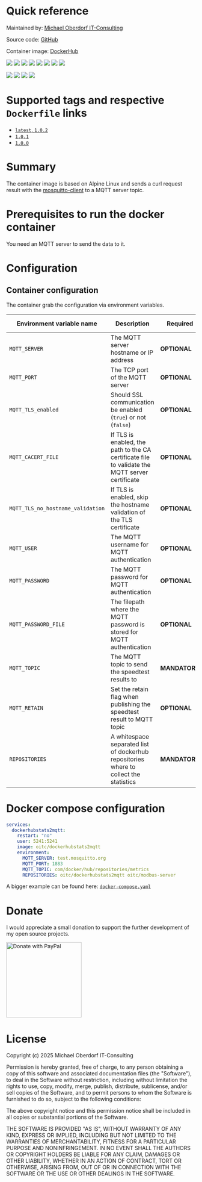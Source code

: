 # Quick reference

Maintained by: [Michael Oberdorf IT-Consulting](https://www.oberdorf-itc.de/)

Source code: [GitHub](https://github.com/cybcon/docker.dockerhubstats2mqtt)

Container image: [DockerHub](https://hub.docker.com/r/oitc/dockerhubstats2mqtt)

<!-- SHIELD GROUP -->
[![][github-action-test-shield]][github-action-test-link]
[![][github-action-release-shield]][github-action-release-link]
[![][github-release-shield]][github-release-link]
[![][github-releasedate-shield]][github-releasedate-link]
[![][github-stars-shield]][github-stars-link]
[![][github-forks-shield]][github-forks-link]
[![][github-issues-shield]][github-issues-link]
[![][github-license-shield]][github-license-link]

[![][docker-release-shield]][docker-release-link]
[![][docker-pulls-shield]][docker-pulls-link]
[![][docker-stars-shield]][docker-stars-link]
[![][docker-size-shield]][docker-size-link]


# Supported tags and respective `Dockerfile` links

* [`latest`, `1.0.2`](https://github.com/cybcon/docker.dockerhubstats2mqtt/blob/v1.0.2/Dockerfile)
* [`1.0.1`](https://github.com/cybcon/docker.dockerhubstats2mqtt/blob/v1.0.1/Dockerfile)
* [`1.0.0`](https://github.com/cybcon/docker.dockerhubstats2mqtt/blob/v1.0.0/Dockerfile)

# Summary

The container image is based on Alpine Linux and sends a curl request result with the [mosquitto-client](https://mosquitto.org/)
to a MQTT server topic.

# Prerequisites to run the docker container
You need an MQTT server to send the data to it.

# Configuration
## Container configuration

The container grab the configuration via environment variables.

| Environment variable name | Description | Required | Default value |
|--|--|--|--|
| `MQTT_SERVER` | The MQTT server hostname or IP address | **OPTIONAL** | `localhost` |
| `MQTT_PORT` | The TCP port of the MQTT server | **OPTIONAL** | `1883` |
| `MQTT_TLS_enabled` | Should SSL communication be enabled (`true`) or not (`false`) | **OPTIONAL** | `false` |
| `MQTT_CACERT_FILE` | If TLS is enabled, the path to the CA certificate file to validate the MQTT server certificate | **OPTIONAL** | |
| `MQTT_TLS_no_hostname_validation` | If TLS is enabled, skip the hostname validation of the TLS certificate | **OPTIONAL** | `false` |
| `MQTT_USER` | The MQTT username for MQTT authentication | **OPTIONAL** | |
| `MQTT_PASSWORD` | The MQTT password for MQTT authentication | **OPTIONAL** | |
| `MQTT_PASSWORD_FILE` | The filepath where the MQTT password is stored for MQTT authentication | **OPTIONAL** | |
| `MQTT_TOPIC` | The MQTT topic to send the speedtest results to | **MANDATORY** | |
| `MQTT_RETAIN`| Set the retain flag when publishing the speedtest result to MQTT topic | **OPTIONAL** | `false` |
| `REPOSITORIES` | A whitespace separated list of dockerhub repositories where to collect the statistics | **MANDATORY** | |

# Docker compose configuration

```yaml
services:
  dockerhubstats2mqtt:
    restart: "no"
    user: 5241:5241
    image: oitc/dockerhubstats2mqtt
    environment:
      MQTT_SERVER: test.mosquitto.org
      MQTT_PORT: 1883
      MQTT_TOPIC: com/docker/hub/repositories/metrics
      REPOSITORIES: oitc/dockerhubstats2mqtt oitc/modbus-server
```

A bigger example can be found here: [`docker-compose.yaml`](./docker-compose.yaml)

# Donate
I would appreciate a small donation to support the further development of my open source projects.

<a href="https://www.paypal.com/donate/?hosted_button_id=BHGJGGUS6RH44" target="_blank"><img src="https://raw.githubusercontent.com/stefan-niedermann/paypal-donate-button/master/paypal-donate-button.png" alt="Donate with PayPal" width="200px"></a>


# License

Copyright (c) 2025 Michael Oberdorf IT-Consulting

Permission is hereby granted, free of charge, to any person obtaining a copy
of this software and associated documentation files (the "Software"), to deal
in the Software without restriction, including without limitation the rights
to use, copy, modify, merge, publish, distribute, sublicense, and/or sell
copies of the Software, and to permit persons to whom the Software is
furnished to do so, subject to the following conditions:

The above copyright notice and this permission notice shall be included in all
copies or substantial portions of the Software.

THE SOFTWARE IS PROVIDED "AS IS", WITHOUT WARRANTY OF ANY KIND, EXPRESS OR
IMPLIED, INCLUDING BUT NOT LIMITED TO THE WARRANTIES OF MERCHANTABILITY,
FITNESS FOR A PARTICULAR PURPOSE AND NONINFRINGEMENT. IN NO EVENT SHALL THE
AUTHORS OR COPYRIGHT HOLDERS BE LIABLE FOR ANY CLAIM, DAMAGES OR OTHER
LIABILITY, WHETHER IN AN ACTION OF CONTRACT, TORT OR OTHERWISE, ARISING FROM,
OUT OF OR IN CONNECTION WITH THE SOFTWARE OR THE USE OR OTHER DEALINGS IN THE
SOFTWARE.

<!-- LINK GROUP -->
[docker-pulls-link]: https://hub.docker.com/r/oitc/dockerhubstats2mqtt
[docker-pulls-shield]: https://img.shields.io/docker/pulls/oitc/dockerhubstats2mqtt?color=45cc11&labelColor=black&style=flat-square
[docker-release-link]: https://hub.docker.com/r/oitc/dockerhubstats2mqtt
[docker-release-shield]: https://img.shields.io/docker/v/oitc/dockerhubstats2mqtt?color=369eff&label=docker&labelColor=black&logo=docker&logoColor=white&style=flat-square
[docker-size-link]: https://hub.docker.com/r/oitc/dockerhubstats2mqtt
[docker-size-shield]: https://img.shields.io/docker/image-size/oitc/dockerhubstats2mqtt?color=369eff&labelColor=black&style=flat-square
[docker-stars-link]: https://hub.docker.com/r/oitc/dockerhubstats2mqtt
[docker-stars-shield]: https://img.shields.io/docker/stars/oitc/dockerhubstats2mqtt?color=45cc11&labelColor=black&style=flat-square
[github-action-release-link]: https://github.com/cybcon/docker.dockerhubstats2mqtt/actions/workflows/release-from-label.yaml
[github-action-release-shield]: https://img.shields.io/github/actions/workflow/status/cybcon/docker.dockerhubstats2mqtt/release-from-label.yaml?label=release&labelColor=black&logo=githubactions&logoColor=white&style=flat-square
[github-action-test-link]: https://github.com/cybcon/docker.dockerhubstats2mqtt/actions/workflows/container-image-build-validation.yaml
[github-action-test-shield-original]: https://github.com/cybcon/docker.dockerhubstats2mqtt/actions/workflows/container-image-build-validation.yaml/badge.svg
[github-action-test-shield]: https://img.shields.io/github/actions/workflow/status/cybcon/docker.dockerhubstats2mqtt/container-image-build-validation.yaml?label=tests&labelColor=black&logo=githubactions&logoColor=white&style=flat-square
[github-forks-link]: https://github.com/cybcon/docker.dockerhubstats2mqtt/network/members
[github-forks-shield]: https://img.shields.io/github/forks/cybcon/docker.dockerhubstats2mqtt?color=8ae8ff&labelColor=black&style=flat-square
[github-issues-link]: https://github.com/cybcon/docker.dockerhubstats2mqtt/issues
[github-issues-shield]: https://img.shields.io/github/issues/cybcon/docker.dockerhubstats2mqtt?color=ff80eb&labelColor=black&style=flat-square
[github-license-link]: https://github.com/cybcon/docker.dockerhubstats2mqtt/blob/main/LICENSE
[github-license-shield]: https://img.shields.io/badge/license-MIT-blue?labelColor=black&style=flat-square
[github-release-link]: https://github.com/cybcon/docker.dockerhubstats2mqtt/releases
[github-release-shield]: https://img.shields.io/github/v/release/cybcon/docker.dockerhubstats2mqtt?color=369eff&labelColor=black&logo=github&style=flat-square
[github-releasedate-link]: https://github.com/cybcon/docker.dockerhubstats2mqtt/releases
[github-releasedate-shield]: https://img.shields.io/github/release-date/cybcon/docker.dockerhubstats2mqtt?labelColor=black&style=flat-square
[github-stars-link]: https://github.com/cybcon/docker.dockerhubstats2mqtt
[github-stars-shield]: https://img.shields.io/github/stars/cybcon/docker.dockerhubstats2mqtt?color=ffcb47&labelColor=black&style=flat-square
